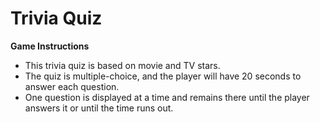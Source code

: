 # Trivia Quiz
__Game Instructions__
* This trivia quiz is based on movie and TV stars.
* The quiz is multiple-choice, and the player will have 20 seconds to answer each question.
* One question is displayed at a time and remains there until the player answers it or until the time runs out.
